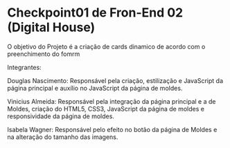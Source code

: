 # Checkpoint01 de Fron-End 02 (Digital House)

O objetivo do Projeto é a criação de cards dinamico de acordo com o preenchimento do fomrm

Integrantes:

Douglas Nascimento: Responsável pela criação, estilização e JavaScript da página principal e auxílio no JavaScript da página de moldes.

Vinicius  Almeida: Responsável pela integração da página principal e a de Moldes, criação do HTML5, CSS3, JavaScript da página de moldes e responsividade da página de moldes.

Isabela Wagner: Responsável pelo efeito no botão da página de Moldes e na alteração do tamanho das imagens.
